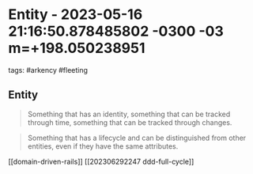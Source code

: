 # Entity - 2023-05-16 21:16:50.878485802 -0300 -03 m=+198.050238951

tags: #arkency #fleeting

## Entity

> Something that has an identity, something that can be tracked through time,
> something that can be tracked through changes.

> Something that has a lifecycle and can be distinguished from other entities, even if they have the same attributes.

[[domain-driven-rails]]
[[202306292247 ddd-full-cycle]]
